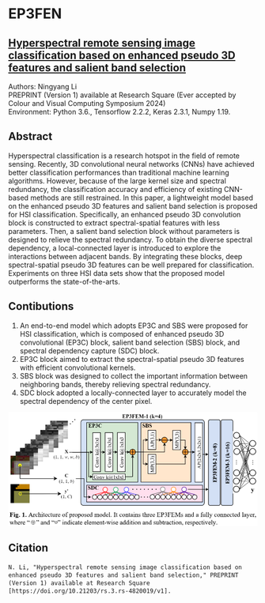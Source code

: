 # EP3FEN
## [Hyperspectral remote sensing image classification based on enhanced pseudo 3D features and salient band selection](https://www.researchsquare.com/article/rs-4820019/v1)
Authors: Ningyang Li  
PREPRINT (Version 1) available at Research Square (Ever accepted by Colour and Visual Computing Symposium 2024)  
Environment: Python 3.6., Tensorflow 2.2.2, Keras 2.3.1, Numpy 1.19.  

## Abstract
Hyperspectral classification is a research hotspot in the field of remote sensing. Recently, 3D convolutional neural networks (CNNs) have achieved better classification performances than traditional machine learning algorithms. However, because of the large kernel size and spectral redundancy, the classification accuracy and efficiency of existing CNN-based methods are still restrained. In this paper, a lightweight model based on the enhanced pseudo 3D features and salient band selection is proposed for HSI classification. Specifically, an enhanced pseudo 3D convolution block is constructed to extract spectral-spatial features with less parameters. Then, a salient band selection block without parameters is designed to relieve the spectral redundancy. To obtain the diverse spectral dependency, a local-connected layer is introduced to explore the interactions between adjacent bands. By integrating these blocks, deep spectral-spatial pseudo 3D features can be well prepared for classification. Experiments on three HSI data sets show that the proposed model outperforms the state-of-the-arts.

## Contibutions
1. An end-to-end model which adopts EP3C and SBS were proposed for HSI classification, which is composed of enhanced pseudo 3D convolutional (EP3C) block, salient band selection (SBS) block, and spectral dependency capture (SDC) block.
2. EP3C block aimed to extract the spectral-spatial pseudo 3D features with efficient convolutional kernels.
3. SBS block was designed to collect the important information between neighboring bands, thereby relieving spectral redundancy.
4. SDC block adopted a locally-connected layer to accurately model the spectral dependency of the center pixel.


<img src="https://github.com/ningyang-li/EP3FEN/blob/93d312375a233404392ad6e5fbbc8a97de3751b8/pic/EP3FEN.png" width="700" />  

## Citation
```
N. Li, "Hyperspectral remote sensing image classification based on enhanced pseudo 3D features and salient band selection," PREPRINT (Version 1) available at Research Square [https://doi.org/10.21203/rs.3.rs-4820019/v1].
```

